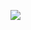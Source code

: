[<img src="http://analytics.wolfsbau.network/downloads/freezwap.jpeg">](http://analytics.wolfsbau.network/downloads/freezwap.jpeg)
